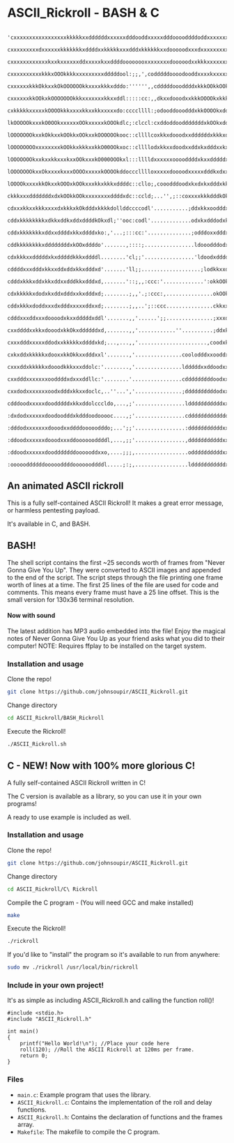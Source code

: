 # ASCII_Rickroll - BASH & C
          'cxxxxxxxxxxxxxxxxxkkkkkxxddddddxxxxxxdddooddxxxxxdddooooddddoddxxxxxxxxxdddooddc               
           cxxxxxxxxxdxxxxxxkkkkkkkxddddxxkkkkkxxxdddxkkkkkkxxdooooodxxxdxxxxxxxxxxddoooddc               
           cxxxxxxxxxxxxkxxkxxxxxxddxxxxxkxxddddoooooooxxxxxxxxdooooodxxkkkxxxxxxxxxddodddc               
           cxxxxxxxxxxkkkxOOOkkkkxxxxxxxxxdddddool:;;,',codddddoooodooddxxxxkxxxxxxxddodddc               
           cxxxxxxkkkOkkxxkOkOOOOOOkkxxxxkkkxdddo:'''''',,cdddddoooddddxkkkOOkkOOkxddoddddc               
           cxxxxxxkkOOkxkOOOOOOOkkkxxxxxxxkkxxddl:::::cc:,,dkxxdooodxxkkkOOOOkxkkkxddoddddc               
           cxkkkkkxxxxxkOOOOkkkxxxxkkxxkkxxxxxdo:ccccllll:;odooddooodddxkkOOOOkxddxxxddxxxc               
           lkOOOOOkxxxkO0OOkxxxxxxOOkxxxxxkOOOkdlc;:clccl:cxddoddoodddddddxkOOkxdddxxxxkxxl               
           lOOOOOOOkxxkOkkxxkOOkkxOOkxxkOOOOOOkooc::cllllcoxkkxdooodxxddddddxkkkxddxxkOOOkl               
           lOOOOOOOOxxxxxxxxkOOkkxkkkxxkkO00OOkxoc::cllllodxkkxxdoodxxddxkxdddxxkxxkOO0000o               
           lOOOOOOOkxxkxxkkxxxkxxOOkxxxkO000OOOkxl:::lllldxxxxxxooooddddxkxxdddddxxk000000o               
           lOOOOOOOkxxOkxxxxkxxxOOOOxxxxxkOOOOkddoccclllloxxxxxdoooodxxxxxdddkxdxxxkO00000d               
           lOOOOkxxxxkkOkxxkOOOxkOOkxxxkkxkkkxddddc::cllo;,cooodddoodxkxdxkxdddxkkxkO00000d               
           ckkkxxxdddddddxdxkOOkkOOkxxxxxxxxddddxdc::ccld;...'',;::coxxxxkkkdddkOkkxxkO000d               
           cdxxxkkxxkkkxxxxdxkkkxkOkdddxkkkkdollddccccodl'...........;ddxkkxoodddxxxxxxOO0o               
           cddxkkkkkkkkxdkkxddkxddxddddkOkxdl;''ooc:codl'.............odxkxdddodxkxxxkkxkkl               
           cddxkkkkkkkxddxxddddxkkxddddxko:,'...;:::cc:'..............;odddoxxdddxkkkOOOkxl               
           cddkkkkkkkkxddddddddxkOOxddddo'.......,::::;................ldooodddodxkkkkOOkxl               
           cdxkkkxxdddddxkxdddddkkkxddddl........'cl;;'................'ldoodxddddxxkkkOOkl               
           cddddxxxdddxkkxxddxddxkkxdddxd'.......'ll;;...................;lodkkxxdddddxkOkl               
           cdddxkkkxddxkkxddxxdddkkxdddxd,.......'::;,,:ccc:'.............':okkOOkddddddxxl               
           cdxkkkkkxdodxkxddxdddxxkxdddxd;........;,,'.;:ccc:,...............okOOkxxkkkkxxl               
           cddxkkkxdoddxxxdxdddxxxxxddxxd;........;,,..';::ccc...............ckkxxdxkxkOOkl               
           cdddxxxddxxxdoooodxkxxdddddxddl'.......,,'......';;...............;xxxdxxxxkOOkl               
           cxxddddxxkkxdooodxkkOkxddddddxd,.......,,'............''..........;ddxkkxdddkxxl               
           cxxxdddxxxxxddodxxkkkkkxddddxkd;...,...,,'......................,coodxkkkxdodxko               
           cxkxddxkkkkkxdooxxkkOkkxxdddxxl'.......,'...............coolodddxxooddxxxxdodxkl               
           cxxxddxkkkkkxdooodkkkxxxddolc:'........,'...............ldddddxxddoodxxxxxxddkOo               
           cxxdddxxxxxxxooddddxdxxxddllc:'........'................cdddddddddoodxxxxxxddxko               
           cxxdodxxxxxxxoodxdddxkkxxdoclc,..''...','...............;ddddddddddodxxxxxxddxko               
           cdddoodxxxxxdoodddddxkkxddolcccldo,...,;'................ldddddddddddxxxxxxdddkl               
           :dxdodxxxxxxdoodoodddxkdddoodooooc....,;'................cddddddddddddddddddddxl               
           :dddodxxxxxxxdooodxxddddooooodddo;...';;'................:dddddddddddxxxxxxxddxl               
           :ddoodxxxxxxdooodxxxddooooooddddl,...,;;'................,dddddddddddxxxxxxxdddc               
           :ddoodxxxxxxdoodddddddoooooddxxo,....;;;,.................oddddddddddxxxxxxxdddc               
           :oooooddddddoooooddddooooooddddl.....;:;,.................ldddddddddddxxxxxxdddc'               
## An animated ASCII rickroll 

This is a fully self-contained ASCII Rickroll! It makes a great error message, or harmless pentesting payload. 

It's available in C, and BASH. 

## BASH!

The shell script contains the first ~25 seconds worth of frames from "Never Gonna Give You Up". They were converted to ASCII images and appended to the end of the script. The script steps through the file printing one frame worth of lines at a time. The first 25 lines of the file are used for code and comments. This means every frame must have a 25 line offset. This is the small version for 130x36 terminal resolution.

#### Now with sound

The latest addition has MP3 audio embedded into the file! Enjoy the magical notes of Never Gonna Give You Up as your friend asks what you did to their computer! NOTE: Requires ffplay to be installed on the target system.

### Installation and usage

Clone the repo!
```sh
git clone https://github.com/johnsoupir/ASCII_Rickroll.git
```

Change directory
```sh
cd ASCII_Rickroll/BASH_Rickroll
```

Execute the Rickroll!
```sh
./ASCII_Rickroll.sh
```

## C - NEW! Now with 100% more glorious C!

A fully self-contained ASCII Rickroll written in C!

The C version is available as a library, so you can use it in your own programs!

A ready to use example is included as well. 


### Installation and usage

Clone the repo!
```sh
git clone https://github.com/johnsoupir/ASCII_Rickroll.git
```

Change directory
```sh
cd ASCII_Rickroll/C\ Rickroll
```

Compile the C program - (You will need GCC and make installed)
```sh
make
```

Execute the Rickroll!
```sh
./rickroll
```
If you'd like to "install" the program so it's available to run from anywhere:
```sh
sudo mv ./rickroll /usr/local/bin/rickroll
```

### Include in your own project!
It's as simple as including ASCII_Rickroll.h and calling the function roll()!

```
#include <stdio.h>
#include "ASCII_Rickroll.h"

int main() 
{
    printf("Hello World!\n"); //Place your code here
    roll(120); //Roll the ASCII Rickroll at 120ms per frame. 
    return 0;
}
```

### Files
- `main.c`: Example program that uses the library.
- `ASCII_Rickroll.c`: Contains the implementation of the roll and delay functions.
- `ASCII_Rickroll.h`: Contains the declaration of functions and the frames array.
- `Makefile`: The makefile to compile the C program.
